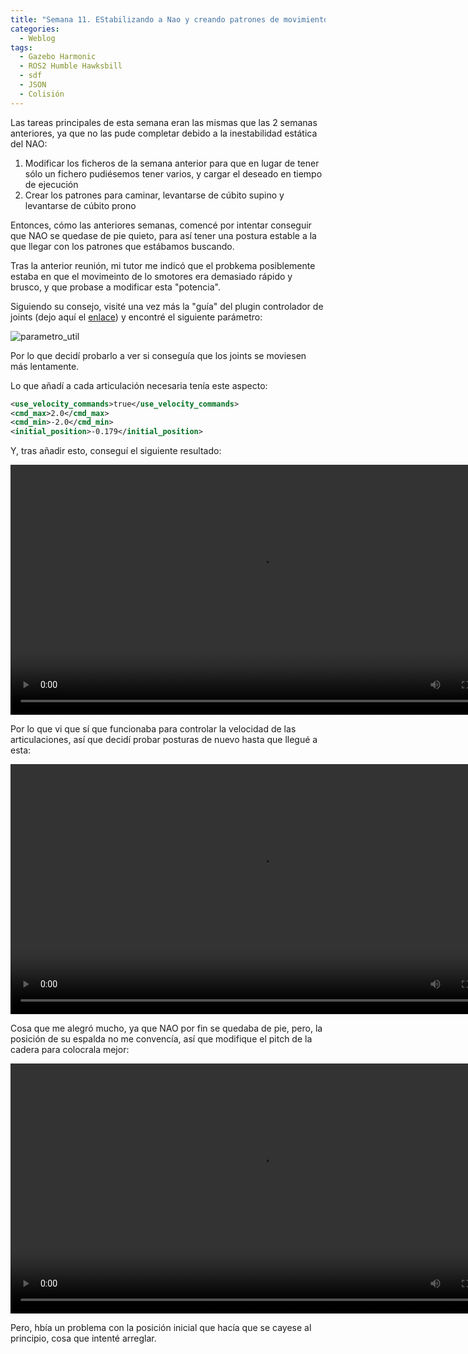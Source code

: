 ```yaml
---
title: "Semana 11. EStabilizando a Nao y creando patrones de movimiento"
categories:
  - Weblog
tags:
  - Gazebo Harmonic
  - ROS2 Humble Hawksbill
  - sdf
  - JSON
  - Colisión
---
```


Las tareas principales de esta semana eran las mismas que las 2 semanas anteriores, ya que no las pude completar debido a la inestabilidad estática del NAO:
1. Modificar los ficheros de la semana anterior para que en lugar de tener sólo un fichero pudiésemos tener varios, y cargar el deseado en tiempo de ejecución
2. Crear los patrones para caminar, levantarse de cúbito supino y levantarse de cúbito prono

Entonces, cómo las anteriores semanas, comencé por intentar conseguir que NAO se quedase de pie quieto, para así tener una postura estable a la que llegar con los patrones que estábamos buscando.

Tras la anterior reunión, mi tutor me indicó que el probkema posiblemente estaba en que el movimeinto de lo smotores era demasiado rápido y brusco, y que probase a modificar esta "potencia".

Siguiendo su consejo, visité una vez más la "guía" del plugin controlador de joints (dejo aquí el [enlace](https://gazebosim.org/api/gazebo/6/classignition_1_1gazebo_1_1systems_1_1JointPositionController.html)) y encontré el siguiente parámetro:

![parametro_util](/2024-tfg-eva-fernandez/images/semana-11/parametro_util.png)

Por lo que decidí probarlo a ver si conseguía que los joints se moviesen más lentamente.

Lo que añadí a cada articulación necesaria tenía este aspecto:

```xml
<use_velocity_commands>true</use_velocity_commands>
<cmd_max>2.0</cmd_max>
<cmd_min>-2.0</cmd_min>
<initial_position>-0.179</initial_position>
```

Y, tras añadir esto, conseguí el siguiente resultado:

<video width="800" controls>
  <source src="/2024-tfg-eva-fernandez/images/semana-11/nao_moviendose_mas_lento.webm" type="video/webm">
  Your browser does not support the video tag.
</video>


Por lo que vi que sí que funcionaba para controlar la velocidad de las articulaciones, así que decidí probar posturas de nuevo hasta que llegué a esta:

<video width="800" controls>
  <source src="/2024-tfg-eva-fernandez/images/semana-11/nao_estable_espalda_torcida.webm" type="video/webm">
  Your browser does not support the video tag.
</video>

Cosa que me alegró mucho, ya que NAO por fin se quedaba de pie, pero, la posición de su espalda no me convencía, así que modifique el pitch de la cadera para colocrala mejor:

<video width="800" controls>
  <source src="/2024-tfg-eva-fernandez/images/semana-10/nao_estable_espalda_recta.webm" type="video/webm">
  Your browser does not support the video tag.
</video>

Pero, hbía un problema con la posición inicial que hacía que se cayese al principio, cosa que intenté arreglar.

